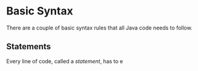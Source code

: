 # Basic Syntax

There are a couple of basic syntax rules that all Java code needs to follow.

## Statements

Every line of code, called a _statement_, has to e



